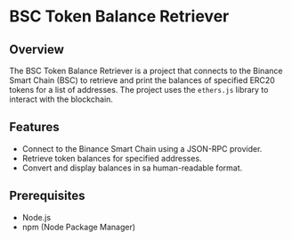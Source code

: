 # BSC Token Balance Retriever

## Overview
The BSC Token Balance Retriever is a project that connects to the Binance Smart Chain (BSC) to retrieve and print the balances of specified ERC20 tokens for a list of addresses. The project uses the `ethers.js` library to interact with the blockchain.

## Features
- Connect to the Binance Smart Chain using a JSON-RPC provider.
- Retrieve token balances for specified addresses.
- Convert and display balances in sa human-readable format.

## Prerequisites
- Node.js
- npm (Node Package Manager)
